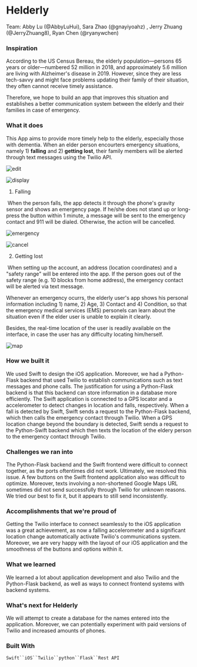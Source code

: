 # Helderly

Team: Abby Lu (@AbbyLuHui), Sara Zhao (@gnayiyoahz) , Jerry Zhuang (@JerryZhuang8), Ryan Chen (@ryanywchen)

### Inspiration

According to the US Census Bereau, the elderly population—persons 65 years or older—numbered 52 million in 2018, and approximately 5.6 million are living with Alzheimer's disease in 2019. However, since they are less tech-savvy and might face problems updating their family of their situation, they often cannot receive timely assistance. 

Therefore, we hope to build an app that improves this situation and establishes a better communication system between the elderly and their families in case of emergency.

### What it does

This App aims to provide more timely help to the elderly, especially those with dementia. When an elder person encourters emergency situations, namely 1) **falling** and 2) **getting lost**, their family members will be alerted through text messages using the Twilio API.


![edit](fig/profile_edit.png)

![display](fig/profile_display.png)

1) Falling

​	When the person falls, the app detects it through the phone's gravity sensor and shows an emergency page. 
If he/she does not stand up or long-press the button within 1 minute, a message will be sent to the emergency contact and 911 will be dialed. Otherwise, the action will be cancelled.

![emergency](fig/emergency.png) 

![cancel](fig/cancel.png) 

2) Getting lost

​	When setting up the account, an address (location coordinates) and a "safety range" will be entered into the app. If the person goes out of the safety range (e.g. 10 blocks from home address), the emergency contact will be alerted via text message.

Whenever an emergency ocurrs, the elderly user's app shows his personal information including 1) name, 2) Age, 3) Contact and 4) Condition, so that the emergency medical services (EMS) personels can learn about the situation even if the elder user is unable to explain it clearly.

Besides, the real-time location of the user is readily available on the interface, in case the user has any difficulty locating him/herself.

![map](figs/map.png)



### How we built it
We used Swift to design the iOS application. Moreover, we had a Python-Flask backend that used Twilio to establish communications such as text messages and phone calls. The justification for using a Python-Flask backend is that this backend can store information in a database more efficiently. The Swift application is connected to a GPS locator and a accelerometer to detect changes in location and falls, respectively. When a fall is detected by Swift, Swift sends a request to the Python-Flask backend, which then calls the emergency contact through Twilio. When a GPS location change beyond the boundary is detected, Swift sends a request to the Python-Swift backend which then texts the location of the eldery person to the emergency contact through Twilio. 


### Challenges we ran into
The Python-Flask backend and the Swift frontend were difficult to connect together, as the ports oftentimes did not work. Ultimately, we resolved this issue. A few buttons on the Swift frontend application also was difficult to optimize. Moreover, texts involving a non-shortened Google Maps URL sometimes did not send successfully through Twilio for unknown reasons. We tried our best to fix it, but it appears to still send inconsistently. 


### Accomplishments that we're proud of
Getting the Twilio interface to connect seamlessly to the iOS application was a great achievement, as now a falling accelerometer and a significant location change automatically activate Twilio's communications system. Moreover, we are very happy with the layout of our iOS application and the smoothness of the buttons and options within it. 


### What we learned
We learned a lot about application development and also Twilio and the Python-Flask backend, as well as ways to connect frontend systems with backend systems. 


### What's next for Helderly
We will attempt to create a database for the names entered into the application. Moreover, we can potentially experiment with paid versions of Twilio and increased amounts of phones. 


### Built With

`Swift``iOS``Twilio``python``Flask``Rest API`
